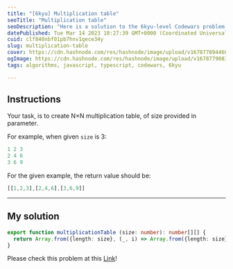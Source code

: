 ```yaml
---
title: "[6kyu] Multiplication table"
seoTitle: "Multiplication table"
seoDescription: "Here is a solution to the 6kyu-level Codewars problem "Multiplication table?."
datePublished: Tue Mar 14 2023 10:27:39 GMT+0000 (Coordinated Universal Time)
cuid: clf840nbf01pb7hnv1qece34y
slug: multiplication-table
cover: https://cdn.hashnode.com/res/hashnode/image/upload/v1678778944604/734573f3-66a5-4937-9340-7e36d7556a73.webp
ogImage: https://cdn.hashnode.com/res/hashnode/image/upload/v1678779083151/f036e3c1-fbaf-4829-9c6e-5bd60d2f1646.webp
tags: algorithms, javascript, typescript, codewars, 6kyu

---
```


## Instructions

Your task, is to create N×N multiplication table, of size provided in parameter.

For example, when given `size` is 3:

```typescript
1 2 3
2 4 6
3 6 9
```

For the given example, the return value should be:

```typescript
[[1,2,3],[2,4,6],[3,6,9]]
```

---

## My solution

```typescript
export function multiplicationTable (size: number): number[][] {
  return Array.from({length: size}, (_, i) => Array.from({length: size}, (_, j) => (i + 1) * (j + 1)));
}
```

Please check this problem at this [Link](https://www.codewars.com/kata/534d2f5b5371ecf8d2000a08/train/typescript)!